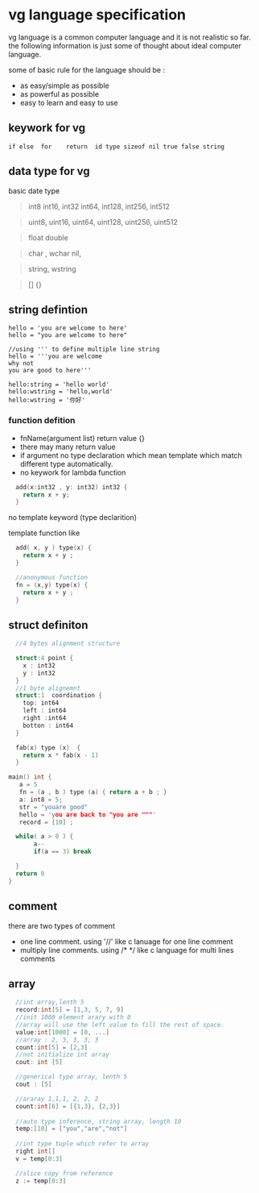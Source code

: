 # vg language specification

vg language is a common computer language and it is not realistic so far. 
the following information is just some of thought about ideal computer language.

some of basic rule for the language should be :

* as easy/simple as possible
* as powerful as possible
* easy to learn and easy to use

## keywork for vg
`
  if else  for   
  return 
  id type sizeof
  nil true false string
`

## data type for vg

basic date type 

> int8  int16, int32 int64, int128, int256, int512

> uint8, uint16, uint64, uint128, uint256, uint512

> float double

> char , wchar  nil, 

>string, wstring

> []  {}

## string defintion

    hello = 'you are welcome to here'
    hello = "you are welcome to here"
    
    //using ''' to define multiple line string
    hello = '''you are welcome 
    why not
    you are good to here'''

    hello:string = 'hello world'
    hello:wstring = 'hello,world'
    hello:wstring = '你好'

### function defition
+ fnName(argument list) return value {}
+ there may many return value
+ if argument no type declaration which mean template which match different type automatically.
+ no keywork for lambda function 

```c
  add(x:int32 , y: int32) int32 {
    return x + y;
  }
```

no template keyword (type declarition)

template function like 
```c
  add( x, y ) type(x) {
    return x + y ;
  }

  //anonymous function
  fn = (x,y) type(x) {
    return x + y ;
  }

```

## struct definiton
```c
  //4 bytes alignment structure

  struct:4 point {
    x : int32  
    y : int32
  }
  //1 byte alignemnt
  struct:1  coordination {
    top: int64
    left : int64
    right :int64
    botton : int64
  }

  fab(x) type (x)  {
    return x * fab(x - 1)
  }

```

```c
main() int {
   a = 5 
   fn = (a , b ) type (a) { return a + b ; }
   a: int8 = 5;
   str = "youare good"
   hello = 'you are back to "you are """'
   record = [10] ; 

  while( a > 0 ) {
       a--
       if(a == 3) break

  }
  return 0
}

```

## comment
 there are two types of comment 
 + one line comment. using '//' like c lanuage for one line comment
 + multiply line comments. using /* */ like c language for multi lines comments

## array 

```c
  //int array,lenth 5
  record:int[5] = [1,3, 5, 7, 9]
  //init 1000 element arary with 0
  //array will use the left value to fill the rest of space.
  value:int[1000] = [0, ...]
  //array : 2, 3, 3, 3, 3
  count:int[5] = [2,3]
  //not initialize int array
  cout: int [5]

  //generical type array, lenth 5
  cout : [5]

  //araray 1,1,1, 2, 2, 2
  count:int[6] = [{1,3}, {2,3}]
  
  //auto type inference, string array, length 10
  temp:[10] = ["you","are","not"]
   
  //int type tuple which refer to array
  right int[] 
  v = temp[0:3]

  //slice copy from reference
  z := temp[0:3]
```

